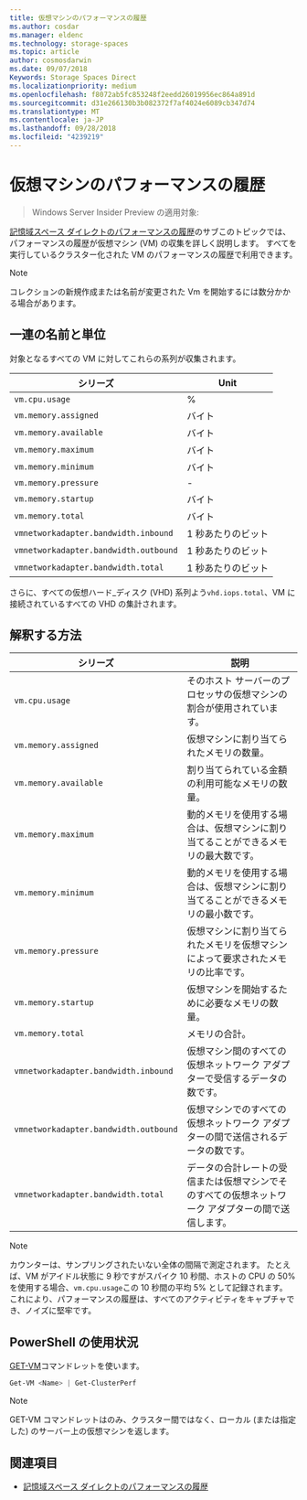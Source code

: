 ```yaml
---
title: 仮想マシンのパフォーマンスの履歴
ms.author: cosdar
ms.manager: eldenc
ms.technology: storage-spaces
ms.topic: article
author: cosmosdarwin
ms.date: 09/07/2018
Keywords: Storage Spaces Direct
ms.localizationpriority: medium
ms.openlocfilehash: f8072ab5fc853248f2eedd26019956ec864a891d
ms.sourcegitcommit: d31e266130b3b082372f7af4024e6089cb347d74
ms.translationtype: MT
ms.contentlocale: ja-JP
ms.lasthandoff: 09/28/2018
ms.locfileid: "4239219"
---
```

# 仮想マシンのパフォーマンスの履歴

> Windows Server Insider Preview の適用対象:

[記憶域スペース ダイレクトのパフォーマンスの履歴](performance-history.md)のサブこのトピックでは、パフォーマンスの履歴が仮想マシン (VM) の収集を詳しく説明します。 すべてを実行しているクラスター化された VM のパフォーマンスの履歴で利用できます。

   > [!NOTE]
   > コレクションの新規作成または名前が変更された Vm を開始するには数分かかる場合があります。

## 一連の名前と単位

対象となるすべての VM に対してこれらの系列が収集されます。

| シリーズ                            | Unit             |
|-----------------------------------|------------------|
| `vm.cpu.usage`                    | %          |
| `vm.memory.assigned`              |  バイト            |
| `vm.memory.available`             |  バイト            |
| `vm.memory.maximum`               |  バイト            |
| `vm.memory.minimum`               |  バイト            |
| `vm.memory.pressure`              | -                |
| `vm.memory.startup`               |  バイト            |
| `vm.memory.total`                 |  バイト            |
| `vmnetworkadapter.bandwidth.inbound`  | 1 秒あたりのビット |
| `vmnetworkadapter.bandwidth.outbound` | 1 秒あたりのビット |
| `vmnetworkadapter.bandwidth.total`    | 1 秒あたりのビット |

さらに、すべての仮想ハード_ディスク (VHD) 系列よう`vhd.iops.total`、VM に接続されているすべての VHD の集計されます。

## 解釈する方法


| シリーズ                            | 説明                                                                                                  |
|-----------------------------------|--------------------------------------------------------------------------------------------------------------|
| `vm.cpu.usage`                    | そのホスト サーバーのプロセッサの仮想マシンの割合が使用されています。                                   |
| `vm.memory.assigned`              | 仮想マシンに割り当てられたメモリの数量。                                                      |
| `vm.memory.available`             | 割り当てられている金額の利用可能なメモリの数量。                                       |
| `vm.memory.maximum`               | 動的メモリを使用する場合は、仮想マシンに割り当てることができるメモリの最大数です。 |
| `vm.memory.minimum`               | 動的メモリを使用する場合は、仮想マシンに割り当てることができるメモリの最小数です。 |
| `vm.memory.pressure`              | 仮想マシンに割り当てられたメモリを仮想マシンによって要求されたメモリの比率です。            |
| `vm.memory.startup`               | 仮想マシンを開始するために必要なメモリの数量。                                            |
| `vm.memory.total`                 | メモリの合計。 |
| `vmnetworkadapter.bandwidth.inbound`  | 仮想マシン間のすべての仮想ネットワーク アダプターで受信するデータの数です。                        |
| `vmnetworkadapter.bandwidth.outbound` | 仮想マシンでのすべての仮想ネットワーク アダプターの間で送信されるデータの数です。                            |
| `vmnetworkadapter.bandwidth.total`    | データの合計レートの受信または仮想マシンでそのすべての仮想ネットワーク アダプターの間で送信します。          |

   > [!NOTE]
   > カウンターは、サンプリングされたいない全体の間隔で測定されます。 たとえば、VM がアイドル状態に 9 秒ですがスパイク 10 秒間、ホストの CPU の 50% を使用する場合、`vm.cpu.usage`この 10 秒間の平均 5% として記録されます。 これにより、パフォーマンスの履歴は、すべてのアクティビティをキャプチャでき、ノイズに堅牢です。

## PowerShell の使用状況

[GET-VM](https://docs.microsoft.com/powershell/module/hyper-v/get-vm)コマンドレットを使います。

```PowerShell
Get-VM <Name> | Get-ClusterPerf
```

   > [!NOTE]
   > GET-VM コマンドレットはのみ、クラスター間ではなく、ローカル (または指定した) のサーバー上の仮想マシンを返します。

## 関連項目

- [記憶域スペース ダイレクトのパフォーマンスの履歴](performance-history.md)
